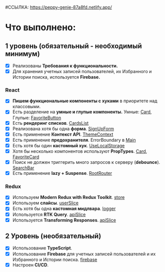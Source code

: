 #ССЫЛКА: https://peppy-genie-87a8fd.netlify.app/
# Что выполнено:

## 1 уровень (обязательный - необходимый минимум)

- [x] Реализованы **Требования к функциональности.**
- [x] Для хранения учетных записей пользователей, их Избранного и Истории поиска, используется **Firebase.**

### React

- [x] **Пишем функциональные компоненты c хуками** в приоритете над классовыми.
- [x] Есть разделение на **умные и глупые компоненты.**
      Умные: [Card](https://github.com/SalazarSDF/aston-react/blob/main/src/entities/card.tsx),
      Глупые: [FavoriteButton](https://github.com/SalazarSDF/aston-react/blob/main/src/entities/button-favorites.tsx)
- [x] Есть **рендеринг списков**. [CardsList](https://github.com/SalazarSDF/aston-react/blob/main/src/widgets/cards-list.tsx)
- [x] Реализована хотя бы одна **форма**. [SignUpForm](https://github.com/SalazarSDF/aston-react/blob/main/src/pages/sign-up-page.tsx)
- [x] Есть применение **Контекст API**. [ThemeContext](https://github.com/SalazarSDF/aston-react/blob/main/src/app/theme-context.tsx)
- [x] Есть применение **предохранителя**. ErrorBoundary в [Main](https://github.com/SalazarSDF/aston-react/blob/main/src/main.tsx)
- [x] Есть хотя бы один **кастомный хук**. [UseLocalStorage](https://github.com/SalazarSDF/aston-react/blob/main/src/shared/use-local-storage.ts)
- [x] Хотя бы несколько компонентов используют **PropTypes**. [Card](https://github.com/SalazarSDF/aston-react/blob/main/src/entities/card.tsx), [FavoriteCard](https://github.com/SalazarSDF/aston-react/blob/main/src/entities/favorite-card.tsx)
- [x] Поиск не должен триггерить много запросов к серверу (**debounce**). [SearchBar](https://github.com/SalazarSDF/aston-react/blob/main/src/entities/search-bar.tsx)
- [x] Есть применение **lazy + Suspense**. [RootRouter](https://github.com/SalazarSDF/aston-react/blob/main/src/app/index.tsx)

### Redux

- [x] Используем **Modern Redux with Redux Toolkit**. [store](https://github.com/SalazarSDF/aston-react/blob/main/src/app/store.ts)
- [x] Используем **слайсы**. [userSlice](https://github.com/SalazarSDF/aston-react/blob/main/src/features/users/userSlice.ts)
- [x] Есть хотя бы одна **кастомная мидлвара**. [logger](https://github.com/SalazarSDF/aston-react/blob/main/src/features/middleware-logger.ts)
- [x] Используется **RTK Query**. [apiSlice](https://github.com/SalazarSDF/aston-react/blob/main/src/app/apiSlice.ts)
- [x] Используется **Transforming Responses**. [apiSlice](https://github.com/SalazarSDF/aston-react/blob/main/src/app/apiSlice.ts)

## 2 Уровень (необязательный)

- [x] Использование **TypeScript**.
- [x] Использование **Firebase** для учетных записей пользователей и их Избранного и Истории поиска. [firebase](https://github.com/SalazarSDF/aston-react/blob/main/src/app/firebase.ts)
- [x] Настроен **CI/CD**.
